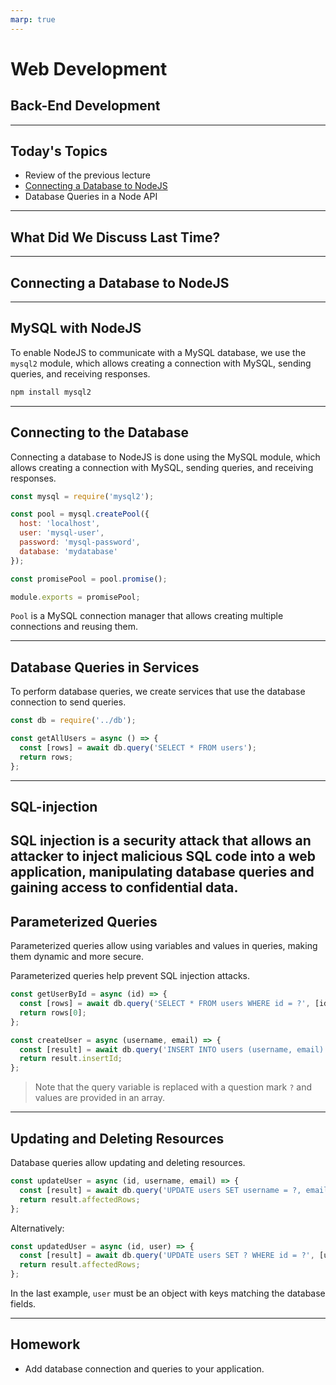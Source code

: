 ```yaml
---
marp: true
---
```


# Web Development

## Back-End Development


---

## Today's Topics

- Review of the previous lecture
- [Connecting a Database to NodeJS](../../../Subjects/Databases/Topics/MySQL-NodeJS/README.md)
- Database Queries in a Node API

---

## What Did We Discuss Last Time?

---

## Connecting a Database to NodeJS

---

## MySQL with NodeJS

To enable NodeJS to communicate with a MySQL database, we use the `mysql2` module, which allows creating a connection with MySQL, sending queries, and receiving responses.

```bash
npm install mysql2
```

---

## Connecting to the Database

Connecting a database to NodeJS is done using the MySQL module, which allows creating a connection with MySQL, sending queries, and receiving responses.

```javascript
const mysql = require('mysql2');

const pool = mysql.createPool({
  host: 'localhost',
  user: 'mysql-user',
  password: 'mysql-password',
  database: 'mydatabase'
});

const promisePool = pool.promise();

module.exports = promisePool;
```

`Pool`  is a MySQL connection manager that allows creating multiple connections and reusing them.

---

## Database Queries in Services

To perform database queries, we create services that use the database connection to send queries.

```javascript
const db = require('../db');

const getAllUsers = async () => {
  const [rows] = await db.query('SELECT * FROM users');
  return rows;
};
```

---

## SQL-injection

SQL injection is a security attack that allows an attacker to inject malicious SQL code into a web application, manipulating database queries and gaining access to confidential data.
---

## Parameterized Queries

Parameterized queries allow using variables and values in queries, making them dynamic and more secure.

Parameterized queries help prevent SQL injection attacks.

```javascript
const getUserById = async (id) => {
  const [rows] = await db.query('SELECT * FROM users WHERE id = ?', [id]);
  return rows[0];
};

const createUser = async (username, email) => {
  const [result] = await db.query('INSERT INTO users (username, email) VALUES (?, ?)', [username, email]);
  return result.insertId;
};
```

> Note that the query variable is replaced with a question mark  `?` and values are provided in an array.

---

## Updating and Deleting Resources

Database queries allow updating and deleting resources.

```javascript
const updateUser = async (id, username, email) => {
  const [result] = await db.query('UPDATE users SET username = ?, email = ? WHERE id = ?', [username, email, id]);
  return result.affectedRows;
};
```

Alternatively:

```javascript
const updatedUser = async (id, user) => {
  const [result] = await db.query('UPDATE users SET ? WHERE id = ?', [user, id]);
  return result.affectedRows;
};
```

In the last example, `user` must be an object with keys matching the database fields.

---

## Homework

- Add database connection and queries to your application.
